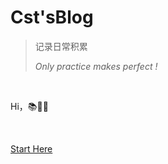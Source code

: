 # Cst'sBlog



>记录日常积累
>
>*Only practice makes perfect !* 



<br>
<span id="busuanzi_container_site_pv" style='display:none'>
    👀 本站总访问量：<span id="busuanzi_value_site_pv"></span> 次
</span>
<span id="busuanzi_container_site_uv" style='display:none'>
    | 🚴‍♂️ 本站总访客数：<span id="busuanzi_value_site_uv"></span> 人
</span>

Hi，📚📎📎<span id="sitetime"></span>

<br>


[Start Here](README.md)